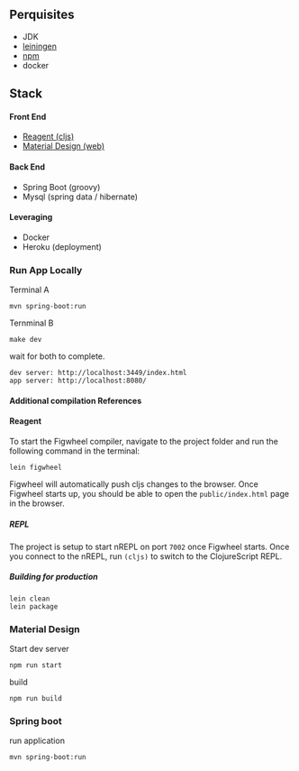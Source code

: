## Perquisites

*  JDK
*  [leiningen](https://leiningen.org/)
*  [npm](https://www.npmjs.com/get-npm)
*  docker

## Stack

#### Front End
*  [Reagent (cljs)](https://reagent-project.github.io/)
*  [Material Design (web)](https://material.io/develop/web/)

#### Back End
*  Spring Boot (groovy)
*  Mysql (spring data / hibernate)

#### Leveraging
* Docker
* Heroku (deployment)

### Run App Locally
Terminal A

    mvn spring-boot:run
    
Ternminal B

    make dev

wait for both to complete.
    
    dev server: http://localhost:3449/index.html
    app server: http://localhost:8080/

#### Additional compilation References
    
#### Reagent
To start the Figwheel compiler, navigate to the project folder and run the following command in the terminal:

```
lein figwheel
```

Figwheel will automatically push cljs changes to the browser.
Once Figwheel starts up, you should be able to open the `public/index.html` page in the browser.

##### REPL

The project is setup to start nREPL on port `7002` once Figwheel starts.
Once you connect to the nREPL, run `(cljs)` to switch to the ClojureScript REPL.

##### Building for production

```
lein clean
lein package
```

### Material Design
Start dev server

    npm run start
    
build

    npm run build
    
### Spring boot
run application

    mvn spring-boot:run